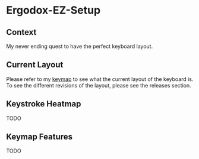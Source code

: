 # Ergodox-EZ-Setup

## Context
My never ending quest to have the perfect keyboard layout.

## Current Layout
Please refer to my [keymap](https://github.com/agupta231/Ergodox-EZ-Setup/blob/master/keymap.pdf) to
see what the current layout of the keyboard is. To see the different revisions of the layout, please
see the releases section.

## Keystroke Heatmap
TODO

## Keymap Features
TODO
